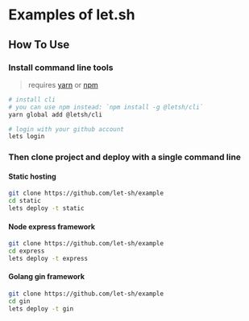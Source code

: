 # Examples of let.sh

## How To Use

### Install command line tools

> requires [yarn](https://classic.yarnpkg.com/en/docs/install/) or [npm](https://www.npmjs.com/get-npm)

```bash
# install cli
# you can use npm instead: `npm install -g @letsh/cli`
yarn global add @letsh/cli

# login with your github account
lets login
```

### Then clone project and deploy with a single command line

#### Static hosting

```bash
git clone https://github.com/let-sh/example
cd static
lets deploy -t static
```

#### Node express framework

```bash
git clone https://github.com/let-sh/example
cd express
lets deploy -t express
```

#### Golang gin framework

```bash
git clone https://github.com/let-sh/example
cd gin
lets deploy -t gin
```
